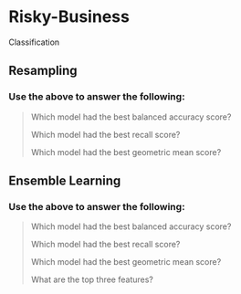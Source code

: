 # Risky-Business
Classification

## Resampling

### Use the above to answer the following:

> Which model had the best balanced accuracy score?
>
> Which model had the best recall score?
>
> Which model had the best geometric mean score?

## Ensemble Learning

### Use the above to answer the following:

> Which model had the best balanced accuracy score?
>
> Which model had the best recall score?
>
> Which model had the best geometric mean score?
>
> What are the top three features?
